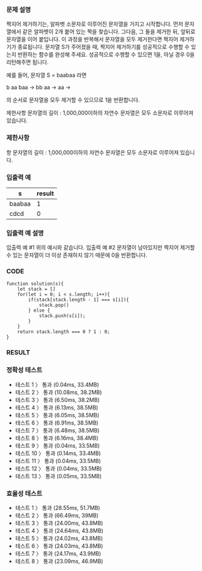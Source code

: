 ### 문제 설명

짝지어 제거하기는, 알파벳 소문자로 이루어진 문자열을 가지고 시작합니다. 먼저 문자열에서 같은 알파벳이 2개 붙어 있는 짝을 찾습니다. 그다음, 그 둘을 제거한 뒤, 앞뒤로 문자열을 이어 붙입니다. 이 과정을 반복해서 문자열을 모두 제거한다면 짝지어 제거하기가 종료됩니다. 문자열 S가 주어졌을 때, 짝지어 제거하기를 성공적으로 수행할 수 있는지 반환하는 함수를 완성해 주세요. 성공적으로 수행할 수 있으면 1을, 아닐 경우 0을 리턴해주면 됩니다.

예를 들어, 문자열 S = baabaa 라면

b aa baa → bb aa → aa →

의 순서로 문자열을 모두 제거할 수 있으므로 1을 반환합니다.

제한사항
문자열의 길이 : 1,000,000이하의 자연수
문자열은 모두 소문자로 이루어져 있습니다.

### 제한사항

항
문자열의 길이 : 1,000,000이하의 자연수
문자열은 모두 소문자로 이루어져 있습니다.

### 입출력 예

| s      | result |
| ------ | ------ |
| baabaa | 1      |
| cdcd   | 0      |

### 입출력 예 설명

입출력 예 #1
위의 예시와 같습니다.
입출력 예 #2
문자열이 남아있지만 짝지어 제거할 수 있는 문자열이 더 이상 존재하지 않기 때문에 0을 반환합니다.

### CODE

```
function solution(s){
    let stack = []
    for(let i = 0; i < s.length; i++){
        if(stack[stack.length - 1] === s[i]){
            stack.pop()
        } else {
            stack.push(s[i]);
        }
    }
    return stack.length === 0 ? 1 : 0;
}
```

### RESULT

### 정확성 테스트

- 테스트 1 〉 통과 (0.04ms, 33.4MB)
- 테스트 2 〉 통과 (10.08ms, 38.2MB)
- 테스트 3 〉 통과 (6.50ms, 38.2MB)
- 테스트 4 〉 통과 (6.13ms, 38.5MB)
- 테스트 5 〉 통과 (6.05ms, 38.5MB)
- 테스트 6 〉 통과 (6.91ms, 38.5MB)
- 테스트 7 〉 통과 (6.48ms, 38.5MB)
- 테스트 8 〉 통과 (6.16ms, 38.4MB)
- 테스트 9 〉 통과 (0.04ms, 33.5MB)
- 테스트 10 〉 통과 (0.14ms, 33.4MB)
- 테스트 11 〉 통과 (0.04ms, 33.5MB)
- 테스트 12 〉 통과 (0.04ms, 33.5MB)
- 테스트 13 〉 통과 (0.05ms, 33.5MB)

### 효율성 테스트

- 테스트 1 〉 통과 (28.55ms, 51.7MB)
- 테스트 2 〉 통과 (66.49ms, 39MB)
- 테스트 3 〉 통과 (24.00ms, 43.8MB)
- 테스트 4 〉 통과 (24.64ms, 43.8MB)
- 테스트 5 〉 통과 (24.02ms, 43.8MB)
- 테스트 6 〉 통과 (24.03ms, 43.8MB)
- 테스트 7 〉 통과 (24.17ms, 43.9MB)
- 테스트 8 〉 통과 (23.09ms, 46.9MB)
